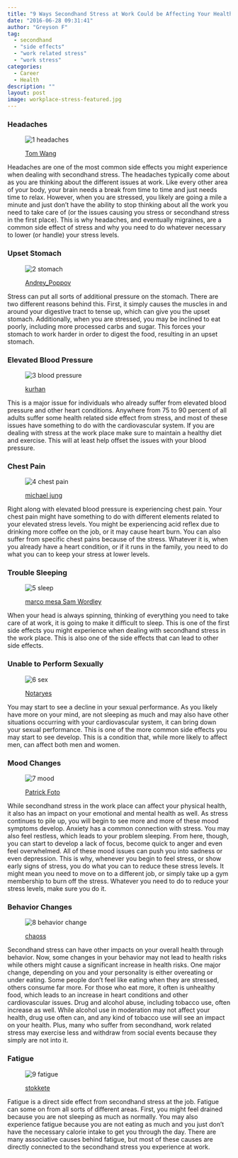 ```yaml
---
title: "9 Ways Secondhand Stress at Work Could be Affecting Your Health"
date: "2016-06-28 09:31:41"
author: "Greyson F"
tag:
  - secondhand
  - "side effects"
  - "work related stress"
  - "work stress"
categories:
  - Career
  - Health
description: ""
layout: post
image: workplace-stress-featured.jpg
---
```


### Headaches

<figure aria-describedby="caption-attachment-3666" class="wp-caption alignnone" id="attachment_3666" style="width: 700px">

![1 headaches](/posts/1-headaches.jpg)<figcaption class="wp-caption-text" id="caption-attachment-3666">[Tom Wang](https://www.shutterstock.com/pic-234302575/stock-photo-stressed-businessman-working-in-the-office.html)</figcaption></figure>

Headaches are one of the most common side effects you might experience when dealing with secondhand stress. The headaches typically come about as you are thinking about the different issues at work. Like every other area of your body, your brain needs a break from time to time and just needs time to relax. However, when you are stressed, you likely are going a mile a minute and just don’t have the ability to stop thinking about all the work you need to take care of (or the issues causing you stress or secondhand stress in the first place). This is why headaches, and eventually migraines, are a common side effect of stress and why you need to do whatever necessary to lower (or handle) your stress levels.

### Upset Stomach

<figure aria-describedby="caption-attachment-3667" class="wp-caption alignnone" id="attachment_3667" style="width: 700px">

![2 stomach](/posts/2-stomach.jpg)<figcaption class="wp-caption-text" id="caption-attachment-3667">[Andrey_Poppov](https://www.shutterstock.com/pic-423939601/stock-photo-young-african-woman-lying-on-sofa-suffering-from-stomach-ache.html)</figcaption></figure>

Stress can put all sorts of additional pressure on the stomach. There are two different reasons behind this. First, it simply causes the muscles in and around your digestive tract to tense up, which can give you the upset stomach. Additionally, when you are stressed, you may be inclined to eat poorly, including more processed carbs and sugar. This forces your stomach to work harder in order to digest the food, resulting in an upset stomach.

### Elevated Blood Pressure

<figure aria-describedby="caption-attachment-3669" class="wp-caption alignnone" id="attachment_3669" style="width: 700px">

![3 blood pressure](/posts/3-blood-pressure-1.jpg)<figcaption class="wp-caption-text" id="caption-attachment-3669">[kurhan](https://www.shutterstock.com/pic-312824303/stock-photo-doctor-checking-old-man-patient-arterial-blood-pressure-health-care.html)</figcaption></figure>

This is a major issue for individuals who already suffer from elevated blood pressure and other heart conditions. Anywhere from 75 to 90 percent of all adults suffer some health related side effect from stress, and most of these issues have something to do with the cardiovascular system. If you are dealing with stress at the work place make sure to maintain a healthy diet and exercise. This will at least help offset the issues with your blood pressure.

### Chest Pain

<figure aria-describedby="caption-attachment-3670" class="wp-caption alignnone" id="attachment_3670" style="width: 700px">

![4 chest pain](/posts/4-chest-pain.jpg)<figcaption class="wp-caption-text" id="caption-attachment-3670">[michael jung](https://www.shutterstock.com/pic-186806123/stock-photo-young-african-american-businesswoman-having-heart-attack-or-chest-pain.html)

</figcaption></figure>

Right along with elevated blood pressure is experiencing chest pain. Your chest pain might have something to do with different elements related to your elevated stress levels. You might be experiencing acid reflex due to drinking more coffee on the job, or it may cause heart burn. You can also suffer from specific chest pains because of the stress. Whatever it is, when you already have a heart condition, or if it runs in the family, you need to do what you can to keep your stress at lower levels.

### Trouble Sleeping

<figure aria-describedby="caption-attachment-3671" class="wp-caption alignnone" id="attachment_3671" style="width: 700px">

![5 sleep](/posts/5-sleep.jpg)<figcaption class="wp-caption-text" id="caption-attachment-3671">[marco mesa Sam Wordley ](https://www.shutterstock.com/pic-171835172/stock-photo-young-man-in-bed-with-eyes-opened-suffering-insomnia-and-sleep-disorder-thinking-about-his-problem.html)</figcaption></figure>

When your head is always spinning, thinking of everything you need to take care of at work, it is going to make it difficult to sleep. This is one of the first side effects you might experience when dealing with secondhand stress in the work place. This is also one of the side effects that can lead to other side effects.

### Unable to Perform Sexually

<figure aria-describedby="caption-attachment-3672" class="wp-caption alignnone" id="attachment_3672" style="width: 700px">

![6 sex](/posts/6-sex.jpg)<figcaption class="wp-caption-text" id="caption-attachment-3672">[Notaryes](https://www.shutterstock.com/pic-137653586/stock-photo-portrait-of-unhappy-young-heterosexual-couple-in-bedroom.html)</figcaption></figure>

You may start to see a decline in your sexual performance. As you likely have more on your mind, are not sleeping as much and may also have other situations occurring with your cardiovascular system, it can bring down your sexual performance. This is one of the more common side effects you may start to see develop. This is a condition that, while more likely to affect men, can affect both men and women.

### Mood Changes

<figure aria-describedby="caption-attachment-3673" class="wp-caption alignnone" id="attachment_3673" style="width: 700px">

![7 mood](/posts/7-mood.jpg)<figcaption class="wp-caption-text" id="caption-attachment-3673">[Patrick Foto ](https://www.shutterstock.com/pic-236806720/stock-photo-asian-family-changing-mood.html)</figcaption></figure>

While secondhand stress in the work place can affect your physical health, it also has an impact on your emotional and mental health as well. As stress continues to pile up, you will begin to see more and more of these mood symptoms develop. Anxiety has a common connection with stress. You may also feel restless, which leads to your problem sleeping. From here, though, you can start to develop a lack of focus, become quick to anger and even feel overwhelmed. All of these mood issues can push you into sadness or even depression. This is why, whenever you begin to feel stress, or show early signs of stress, you do what you can to reduce these stress levels. It might mean you need to move on to a different job, or simply take up a gym membership to burn off the stress. Whatever you need to do to reduce your stress levels, make sure you do it.

### Behavior Changes

<figure aria-describedby="caption-attachment-3674" class="wp-caption alignnone" id="attachment_3674" style="width: 700px">

![8 behavior change](/posts/8-behavior-change.jpg)<figcaption class="wp-caption-text" id="caption-attachment-3674">[chaoss](https://www.shutterstock.com/pic-97104149/stock-photo-young-woman-looking-on-plate-with-rich-meat-menu.html)</figcaption></figure>

Secondhand stress can have other impacts on your overall health through behavior. Now, some changes in your behavior may not lead to health risks while others might cause a significant increase in health risks. One major change, depending on you and your personality is either overeating or under eating. Some people don’t feel like eating when they are stressed, others consume far more. For those who eat more, it often is unhealthy food, which leads to an increase in heart conditions and other cardiovascular issues. Drug and alcohol abuse, including tobacco use, often increase as well. While alcohol use in moderation may not affect your health, drug use often can, and any kind of tobacco use will see an impact on your health. Plus, many who suffer from secondhand, work related stress may exercise less and withdraw from social events because they simply are not into it.

### Fatigue

<figure aria-describedby="caption-attachment-3675" class="wp-caption alignnone" id="attachment_3675" style="width: 700px">

![9 fatigue](/posts/9-fatigue.jpg)<figcaption class="wp-caption-text" id="caption-attachment-3675">[stokkete](https://www.shutterstock.com/pic-358435634/stock-photo-sleepy-exhausted-woman-working-at-office-desk-with-her-laptop-her-eyes-are-closing-and-she-is.html)</figcaption></figure>

Fatigue is a direct side effect from secondhand stress at the job. Fatigue can some on from all sorts of different areas. First, you might feel drained because you are not sleeping as much as normally. You may also experience fatigue because you are not eating as much and you just don’t have the necessary calorie intake to get you through the day. There are many associative causes behind fatigue, but most of these causes are directly connected to the secondhand stress you experience at work.
